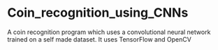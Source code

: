 # Coin_recognition_using_CNNs
A coin recognition program which uses a convolutional neural network trained on a self made dataset. It uses TensorFlow and OpenCV

